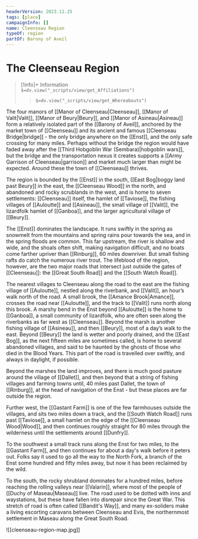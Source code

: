 ```yaml
---
headerVersion: 2023.11.25
tags: [place]
campaignInfo: []
name: Cleenseau Region
typeOf: region
partOf: Barony of Aveil
---
```

# The Cleenseau Region
>[!info]+ Information  
> `$=dv.view("_scripts/view/get_Affiliations")`  
>> `$=dv.view("_scripts/view/get_Whereabouts")`

The four manors of [[Manor of Cleenseau|Cleenseau]], [[Manor of Valit|Valit]], [[Manor of Beury|Beury]], and [[Manor of Asineau|Asineau]] form a relatively isolated part of the [[Barony of Aveil]], anchored by the market town of [[Cleenseau]] and its ancient and famous [[Cleenseau Bridge|bridge]] - the only bridge anywhere on the [[Enst]], and the only safe crossing for many miles. Perhaps without the bridge the region would have faded away after the [[Third Hobgoblin War (Sembara)|hobgoblin wars]], but the bridge and the transportation nexus it creates supports a [[Army Garrison of Cleenseau|garrison]] and market much larger than might be expected. Around these the town of [[Cleenseau]] thrives. 

The region is bounded by the [[Enst]] in the south, [[East Bog|boggy land past Beury]] in the east, the [[Cleenseau Wood]] in the north, and abandoned and rocky scrublands in the west, and is home to seven settlements: [[Cleenseau]] itself, the hamlet of [[Taviose]], the fishing villages of [[Auloutte]] and [[Asineau]], the small village of [[Valit]], the lizardfolk hamlet of [[Ganboa]], and the larger agricultural village of [[Beury]].

The [[Enst]] dominates the landscape. It runs swiftly in the spring as snowmelt from the mountains and spring rains pour towards the sea, and in the spring floods are common. This far upstream, the river is shallow and wide, and the shoals often shift, making navigation difficult, and no boats come farther upriver than [[Rinburg]], 60 miles downriver. But small fishing rafts do catch the numerous river trout. The lifeblood of the region, however,  are the two major roads that intersect just outside the gates of [[Cleenseau]]: the [[Great South Road]] and the [[South Watch Road]].  

The nearest villages to Cleenseau along the road to the east are the fishing village of [[Auloutte]], nestled along the riverbank, and [[Valit]], an hour’s walk north of the road. A small brook, the [[Amance Brook|Amance]], crosses the road near [[Auloutte]], and the track to [[Valit]] runs north along this brook. A marshy bend in the Enst beyond [[Auloutte]] is the home to [[Ganboa]], a small community of lizardfolk, who are often seen along the riverbanks as far west as [[Cleenseau]]. Beyond the marsh is another fishing village of [[Asineau]], and then [[Beury]], most of a day’s walk to the east. Beyond [[Beury]] the land is wetter and poorly drained, and the [[East Bog]], as the next fifteen miles are sometimes called, is home to several abandoned villages, and said to be haunted by the ghosts of those who died in the Blood Years. This part of the road is travelled over swiftly, and always in daylight, if possible.

Beyond the marshes the land improves, and there is much good pasture around the village of [[Dallet]], and then beyond that a string of fishing villages and farming towns until, 40 miles past Dallet, the town of [[Rinburg]], at the head of navigation of the Enst - but these places are far outside the region.

Further west, the [[Gastant Farm]] is one of the few farmhouses outside the villages, and sits two miles down a track, and the [[South Watch Road]] runs past [[Taviose]], a small hamlet on the edge of the [[Cleenseau Wood|Wood]], and then continues roughly straight for 80 miles through the wilderness until the settlements around [[Dunfry]]. 

To the southwest a small track runs along the Enst for two miles, to the [[Gastant Farm]], and then continues for about a day's walk before it peters out. Folks say it used to go all the way to the North Fork, a branch of the Enst some hundred and fifty miles away, but now it has been reclaimed by the wild. 

To the south, the rocky shrubland dominates for a hundred miles, before reaching the rolling valleys near [[Valarin]], where most of the people of [[Duchy of Maseau|Maseau]] live. The road used to be dotted with inns and waystations, but these have fallen into disrepair since the Great War. This stretch of road is often called [[Bandit's Way]], and many ex-soliders make a living escorting caravans between Cleenseau and Evis, the northernmost settlement in Maseau along the Great South Road.

![[cleenseau-region-map.jpg]]

